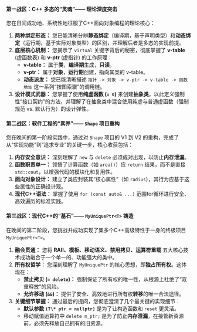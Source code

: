 #### **第一战区：C++ 多态的“灵魂”—— 理论深度突击**



您在日间成功地、系统性地征服了C++面向对象编程的理论核心：

1. **两种绑定形态：** 您已能清晰分辨**静态绑定**（编译期，基于声明类型）和**动态绑定**（运行期，基于实际对象类型）的区别，并理解后者是多态的实现前提。
2. **底层核心机制：** 您揭示了 `virtual` 关键字背后的秘密，彻底掌握了 **v-table** (虚函数表) 和 **v-ptr** (虚指针) 的工作原理：
   - **v-table：** 属于**类**，**编译期**生成，**只读**。
   - **v-ptr：** 属于**对象**，**运行期**创建，指向其类的 v-table。
   - **动态派发：** 您已能清晰描述 `指针 -> 对象 -> v-ptr -> v-table -> 函数地址` 这一系列“按图索骥”的调用链。
3. **设计模式武器：** 您掌握了使用**纯虚函数 (`= 0`)** 来创建**抽象类**，以此定义强制性“接口契约”的方法，并理解了在抽象类中混合使用纯虚与普通虚函数（强制规范 vs. 默认行为）的设计弹性。



#### **第二战区：软件工程的“素养”—— `Shape` 项目重构**



您在晚间的第一阶段实践中，通过对 `Shape` 项目的 V1 到 V2 的重构，完成了从“实现功能”到“追求专业”的关键一步，核心收获包括：

1. **内存安全意识：** 深刻理解了 `new` 与 `delete` 必须成对出现，以防止**内存泄漏**。
2. **函数职责单一：** 领悟了计算函数（如 `area()`）应 `return` 结果，而不是直接 `std::cout`，以增强代码的模块化和复用性。
3. **面向对象设计：** 建立了类应封装其“核心属性”（如 `radius`），其行为应基于这些属性的正确设计观。
4. **现代C++语法：** 掌握了使用 `for (const auto& ...)` 范围for循环进行安全、高效遍历的标准实践。



#### **第三战区：现代C++的“基石”—— `MyUniquePtr<T>` 铸造**



在晚间的第二阶段，您挑战并成功实现了集多个C++高级特性于一身的终极项目 `MyUniquePtr<T>`。

1. **融会贯通：** 您将 **RAII、模板、移动语义、禁用拷贝、运算符重载** 五大核心技术成功融合于一个单一的、功能强大的类中。
2. **所有权哲学：** 您深刻理解了 `MyUniquePtr` 的核心思想，即**独占所有权**。这体现在：
   - **禁止拷贝 (`= delete`)：** 强制保证了所有权的唯一性，从根源上杜绝了“双重释放”的风险。
   - **允许移动 (`&&`)：** 提供了安全、高效地进行所有权**转移**的唯一合法途径。
3. **关键细节掌握：** 通过最后的提问，您彻底澄清了几个最关键的实现细节：
   - **默认参数 `(T\* ptr = nullptr)`** 是为了让构造函数和 `reset` 更灵活。
   - 移动赋值运算符中 `delete m_ptr;` 是为了防止**内存泄漏**，在接管新资源前，必须先释放自己拥有的旧资源。
